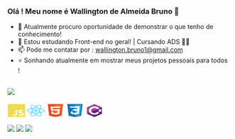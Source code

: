 ### Olá ! Meu nome é Wallington de Almeida Bruno 👋


- 🔭 Atualmente procuro oportunidade de demonstrar o que tenho de conhecimento!
- 🌱 Estou estudando Front-end no geral! | Cursando ADS 👾🤓
- 📫 Pode me contatar por : wallington.bruno1@gmail.com
- ⭐ Sonhando atualmente em mostrar meus projetos pessoais para todos !



<div style="display: inline_block"><br>
<picture>
<source
  srcset="https://github-readme-stats.vercel.app/api?username=WallingtonAB&show_icons=true&theme=dark"
  media="(prefers-color-scheme: dark)"
/>
<source
  srcset="https://github-readme-stats.vercel.app/api?username=WallingtonAB&show_icons=true"
  media="(prefers-color-scheme: light), (prefers-color-scheme: no-preference)"
/>
<img src="https://github-readme-stats.vercel.app/api?username=WallingtonAB&show_icons=true" />

</picture>
</div>





<div style="display: inline_block"><br>
  <img align="center" alt="wallington-Js" height="30" width="40" src="https://raw.githubusercontent.com/devicons/devicon/master/icons/javascript/javascript-plain.svg">
  <img align="center" alt="wallington-React" height="30" width="40" src="https://raw.githubusercontent.com/devicons/devicon/master/icons/react/react-original.svg">
  <img align="center" alt="wallington-HTML" height="30" width="40" src="https://raw.githubusercontent.com/devicons/devicon/master/icons/html5/html5-original.svg">
  <img align="center" alt="wallington-CSS" height="30" width="40" src="https://raw.githubusercontent.com/devicons/devicon/master/icons/css3/css3-original.svg">
  <img align="center" alt="wallington-Csharp" height="30" width="40" src="https://raw.githubusercontent.com/devicons/devicon/master/icons/csharp/csharp-original.svg">

</div>

<br>

<div> 
  <a href="https://www.instagram.com/parede_em_gton/" target="_blank"><img src="https://img.shields.io/badge/-Instagram-%23E4405F?style=for-the-badge&logo=instagram&logoColor=white" target="_blank"></a>
  <a href = "mailto:wallington.bruno1@gmail.com"><img src="https://img.shields.io/badge/-Gmail-%23333?style=for-the-badge&logo=gmail&logoColor=white" target="_blank"></a>
  <a href="https://www.linkedin.com/in/wallington-de-almeida-bruno-481021224/" target="_blank"><img src="https://img.shields.io/badge/-LinkedIn-%230077B5?style=for-the-badge&logo=linkedin&logoColor=white" target="_blank"></a> 
  
</div>
